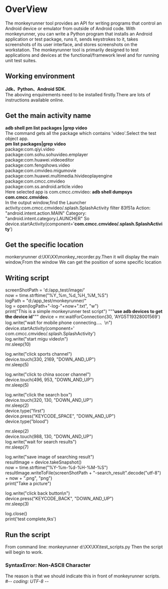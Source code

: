  # OverView
The monkeyrunner tool provides an API for writing programs that control an Android device or emulator from outside of Android code. With monkeyrunner, you can write a Python program that installs an Android application or test package, runs it, sends keystrokes to it, takes screenshots of its user interface, and stores screenshots on the workstation. The monkeyrunner tool is primarily designed to test applications and devices at the functional/framework level and for running unit test suites.
## Working environment
**Jdk、Python、Android SDK**.  
The aboving enquirements need to be installed firstly.There are lots of instructions available online.
## Get the main activity name
**adb shell pm list packages |grep video**  
The command gets all the package which contains 'video'.Select the test object app.  
**pm list packages|grep video**  
package:com.qiyi.video  
package:com.sohu.sohuvideo.emplayer  
package:com.huawei.videoeditor  
package:com.fengshows.video  
package:com.cmvideo.migumovie  
package:com.huawei.multimedia.hivideoplayengine  
package:com.cmcc.cmvideo  
package:com.ss.android.article.video  
Here selected app is  com.cmcc.cmvideo:
**adb shell dumpsys com.cmcc.cmvideo**.   
In the output window,find the Launcher activity:com.cmcc.cmvideo/.splash.SplashActivity filter 83f51a Action: "android.intent.action.MAIN"
Category: "android.intent.category.LAUNCHER"
So device.startActivity(component='**com.cmcc.cmvideo/.splash.SplashActivity**')
## Get the specific location
monkeryrunner d:\XX\XX\monkey_recorder.py.Then it will display the main window,From the window We can get the position of some specific location  
## Writing script
screenShotPath = 'd:/app_test/image/'  
now = time.strftime("%Y_%m_%d_%H_%M_%S")  
logPath = "d:/app_test/monkeyrunner/"  
log = open(logPath+"-log-"+now+".txt", "w")  
print("This is a simple monkeyrunner test script") 
"""**use adb devices to get the device id**"""
device = mr.waitForConnection(30, 'AYG5T19328001569')  
log.write("wait for mobile phone connecting...、\n")  
device.startActivity(component=' com.cmcc.cmvideo/.splash.SplashActivity')  
log.write("start migu video\n")  
mr.sleep(10)  
  
log.write("click sports channel")  
device.touch(330, 2169, "DOWN_AND_UP")  
mr.sleep(5)  

log.write("click to china soccer channel")  
device.touch(496, 953, "DOWN_AND_UP")  
mr.sleep(5)  

log.write("click the search box")  
device.touch(320, 130, "DOWN_AND_UP")  
mr.sleep(2)  
device.type("first")  
device.press("KEYCODE_SPACE", "DOWN_AND_UP")  
device.type("blood")  
  
mr.sleep(2)  
device.touch(988, 130, "DOWN_AND_UP")  
log.write("wait for search results")  
mr.sleep(7)  
  
log.write("save image of searching result")  
resultImage = device.takeSnapshot()  
now = time.strftime("%Y-%m-%d-%H-%M-%S")  
resultImage.writeToFile(screenShotPath + "-search_result".decode("utf-8") + now + ".png", "png")  
print("Take a picture")  
  
  
log.write("click back button\n")  
device.press("KEYCODE_BACK", "DOWN_AND_UP")  
mr.sleep(3)  
  
log.close()  
print('test complete,tks')

## Run the script
From command line:
monkeyrunner  d:\XX\XX\test_scripts.py
Then the script will begin to work.
### SyntaxError: Non-ASCII Character
The reason is that we should indicate this in front of monkeyrunner scripts.
#-*- coding: UTF-8 -*-
